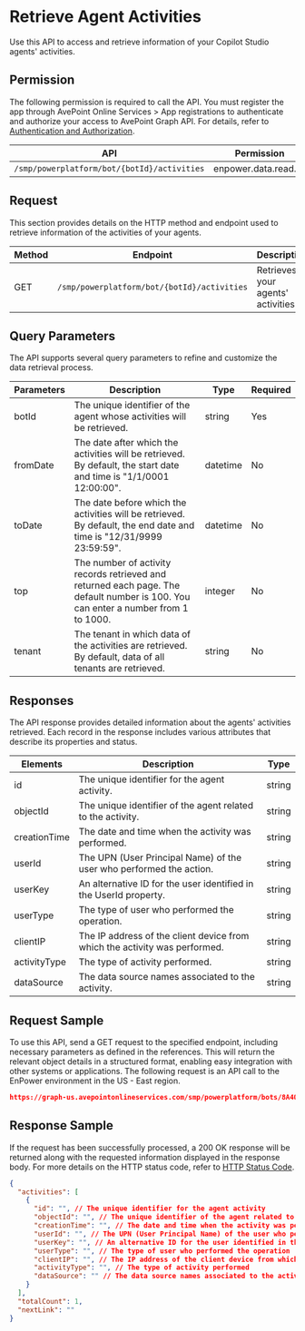 # Retrieve Agent Activities

Use this API to access and retrieve information of your Copilot Studio agents' activities.

## Permission

The following permission is required to call the API.
You must register the app through AvePoint Online Services > App registrations to authenticate and authorize your access to AvePoint Graph API.
For details, refer to [Authentication and Authorization](https://learn.avepoint.com/docs/Use-AvePoint-Graph-API.html#authentication-and-authorization).

| API   | Permission |
|-------------------|---------------|
|`/smp/powerplatform/bot/{botId}/activities` | enpower.data.read.all | 

## Request

This section provides details on the HTTP method and endpoint used to retrieve information of the activities of your agents.

| Method | Endpoint | Description | 
|--- | --- | --- |
| GET | `/smp/powerplatform/bot/{botId}/activities` | Retrieves your agents' activities | 

## Query Parameters

The API supports several query parameters to refine and customize the data retrieval process.

| Parameters | Description | Type | Required |
|--- | --- | --- | --- |
|botId | The unique identifier of the agent whose activities will be retrieved. | string | Yes |
|fromDate | The date after which the activities will be retrieved. By default, the start date and time is "1/1/0001 12:00:00". | datetime | No |
|toDate | The date before which the activities will be retrieved. By default, the end date and time is "12/31/9999 23:59:59". | datetime | No |
| top | The number of activity records retrieved and returned each page. The default number is 100. You can enter a number from 1 to 1000. | integer | No |
| tenant | The tenant in which data of the activities are retrieved. By default, data of all tenants are retrieved. | string | No |

## Responses

The API response provides detailed information about the agents' activities retrieved. Each record in the response includes various attributes that describe its properties and status.

| Elements              | Description                                                  | Type   |
|-----------------------|--------------------------------------------------------------|--------|
| id                    | The unique identifier for the agent activity.               | string |
| objectId              | The unique identifier of the agent related to the activity. | string |
| creationTime          | The date and time when the activity was performed.          | string |
| userId                | The UPN (User Principal Name) of the user who performed the action. | string |
| userKey               | An alternative ID for the user identified in the UserId property. | string |
| userType              | The type of user who performed the operation.               | string |
| clientIP              | The IP address of the client device from which the activity was performed. | string |
| activityType          | The type of activity performed.                              | string |
| dataSource            | The data source names associated to the activity.           | string |

## Request Sample

To use this API, send a GET request to the specified endpoint, including necessary parameters as defined in the references. This will return the relevant object details in a structured format, enabling easy integration with other systems or applications. The following request is an API call to the EnPower environment in the US - East region.

```json
https://graph-us.avepointonlineservices.com/smp/powerplatform/bots/8A40E648-FD97-4FBA-9B47-66AD1A8BE89A/activities
```
## Response Sample

If the request has been successfully processed, a 200 OK response will be returned along with the requested information displayed in the response body. For more details on the HTTP status code, refer to [HTTP Status Code](https://learn.avepoint.com/docs/Use-AvePoint-Graph-API.html#http-status-code).

```json
{
  "activities": [
    {
      "id": "", // The unique identifier for the agent activity
      "objectId": "", // The unique identifier of the agent related to the activity
      "creationTime": "", // The date and time when the activity was performed
      "userId": "", // The UPN (User Principal Name) of the user who performed the action
      "userKey": "", // An alternative ID for the user identified in the UserId property
      "userType": "", // The type of user who performed the operation
      "clientIP": "", // The IP address of the client device from which the activity was performed
      "activityType": "", // The type of activity performed
      "dataSource": "" // The data source names associated to the activity
    }
  ],
  "totalCount": 1,
  "nextLink": ""
}